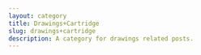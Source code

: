 ```yaml
---
layout: category
title: Drawings+Cartridge
slug: drawings+cartridge
description: A category for drawings related posts.
---
```


